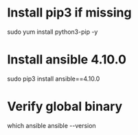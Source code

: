 # Install pip3 if missing
sudo yum install python3-pip -y

# Install ansible 4.10.0
sudo pip3 install ansible==4.10.0

# Verify global binary
which ansible
ansible --version

